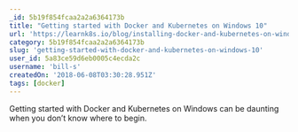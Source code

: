 ```yaml
---
_id: 5b19f854fcaa2a2a6364173b
title: "Getting started with Docker and Kubernetes on Windows 10"
url: 'https://learnk8s.io/blog/installing-docker-and-kubernetes-on-windows'
category: 5b19f854fcaa2a2a6364173b
slug: 'getting-started-with-docker-and-kubernetes-on-windows-10'
user_id: 5a83ce59d6eb0005c4ecda2c
username: 'bill-s'
createdOn: '2018-06-08T03:30:28.951Z'
tags: [docker]
---
```


Getting started with Docker and Kubernetes on Windows can be daunting when you don’t know where to begin.
